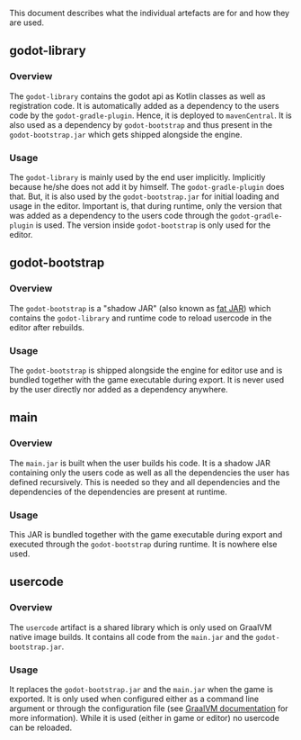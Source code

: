 This document describes what the individual artefacts are for and how they are used.

## godot-library

### Overview

The `godot-library` contains the godot api as Kotlin classes as well as registration code.
It is automatically added as a dependency to the users code by the `godot-gradle-plugin`.
Hence, it is deployed to `mavenCentral`. It is also used as a dependency by `godot-bootstrap` and
thus present in the `godot-bootstrap.jar` which gets shipped alongside the engine.

### Usage

The `godot-library` is mainly used by the end user implicitly. Implicitly because he/she does not add it by himself.
The `godot-gradle-plugin` does that. But, it is also used by the `godot-bootstrap.jar` for initial loading and usage in the editor.
Important is, that during runtime, only the version that was added as a dependency to the users code through the `godot-gradle-plugin` is used.
The version inside `godot-bootstrap` is only used for the editor.

## godot-bootstrap

### Overview

The `godot-bootstrap` is a "shadow JAR" (also known as [fat JAR](https://jenkov.com/tutorials/maven/maven-build-fat-jar.html)) which contains the `godot-library`
and runtime code to reload usercode in the editor after rebuilds.

### Usage

The `godot-bootstrap` is shipped alongside the engine for editor use and is bundled together with the game executable during export.
It is never used by the user directly nor added as a dependency anywhere.

## main

### Overview

The `main.jar` is built when the user builds his code. It is a shadow JAR containing only the users code as well as all the dependencies
the user has defined recursively. This is needed so they and all dependencies and the dependencies of the dependencies are present at runtime.

### Usage

This JAR is bundled together with the game executable during export and executed through the `godot-bootstrap` during runtime. It is nowhere else used.

## usercode

### Overview

The `usercode` artifact is a shared library which is only used on GraalVM native image builds. It contains all code from the `main.jar` and the `godot-bootstrap.jar`.

### Usage

It replaces the `godot-bootstrap.jar` and the `main.jar` when the game is exported. It is only used when configured either as a
command line argument or through the configuration file (see [GraalVM documentation](../../user-guide/advanced/graal-vm-native-image.md) for more information).
While it is used (either in game or editor) no usercode can be reloaded.